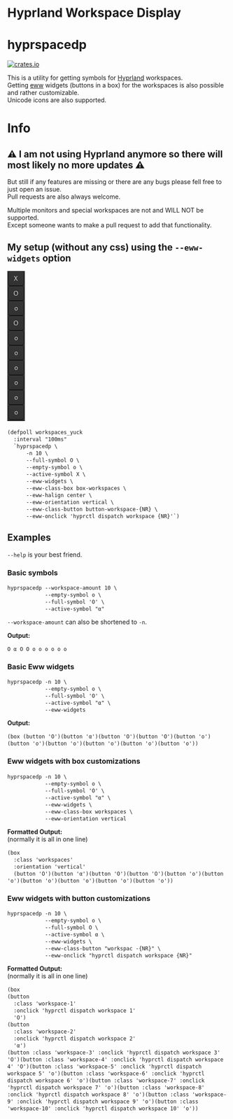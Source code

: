 # Hyprland Workspace Display
# hyprspacedp

[![crates.io](https://img.shields.io/crates/v/hyprland-workspace-display.svg)](https://crates.io/crates/hyprland-workspace-display)

This is a utility for getting symbols for [Hyprland](https://github.com/hyprwm/Hyprland) workspaces. \
Getting [eww](https://github.com/elkowar/eww) widgets (buttons in a box) for the workspaces is also possible and rather customizable. \
Unicode icons are also supported.

# Info

## ⚠️ I am not using Hyprland anymore so there will most likely no more updates ⚠️
But still if any features are missing or there are any bugs please fell free to just open an issue. \
Pull requests are also always welcome.

Multiple monitors and special workspaces are not and WILL NOT be supported. \
Except someone wants to make a pull request to add that functionality.

## My setup (without any css) using the `--eww-widgets` option

![My Setup](/my-setup.png)

```yuck
(defpoll workspaces_yuck 
  :interval "100ms"
  `hyprspacedp \
      -n 10 \
      --full-symbol O \
      --empty-symbol o \
      --active-symbol X \
      --eww-widgets \
      --eww-class-box box-workspaces \
      --eww-halign center \
      --eww-orientation vertical \
      --eww-class-button button-workspace-{NR} \
      --eww-onclick 'hyprctl dispatch workspace {NR}'`)
```

## Examples

`--help` is your best friend.

### Basic symbols
```shell
hyprspacedp --workspace-amount 10 \
            --empty-symbol o \
            --full-symbol 'O' \
            --active-symbol "α"
```

`--workspace-amount` can also be shortened to `-n`.

**Output:**
```
O α O O o o o o o o
```

### Basic Eww widgets

```shell
hyprspacedp -n 10 \
            --empty-symbol o \
            --full-symbol 'O' \
            --active-symbol "α" \
            --eww-widgets
```

**Output:**
```yuck
(box (button 'O')(button 'α')(button 'O')(button 'O')(button 'o')(button 'o')(button 'o')(button 'o')(button 'o')(button 'o'))
```

### Eww widgets with box customizations

```shell
hyprspacedp -n 10 \
            --empty-symbol o \
            --full-symbol 'O' \
            --active-symbol "α" \
            --eww-widgets \
            --eww-class-box workspaces \
            --eww-orientation vertical
```

**Formatted Output:** \
(normally it is all in one line)
```yuck
(box 
  :class 'workspaces' 
  :orientation 'vertical' 
  (button 'O')(button 'α')(button 'O')(button 'O')(button 'o')(button 'o')(button 'o')(button 'o')(button 'o')(button 'o'))
```

### Eww widgets with button customizations

```shell
hyprspacedp -n 10 \
            --empty-symbol o \
            --full-symbol O \
            --active-symbol α \
            --eww-widgets \
            --eww-class-button "workspac -{NR}" \
            --eww-onclick "hyprctl dispatch workspace {NR}"
```

**Formatted Output:** \
(normally it is all in one line)
```yuck
(box 
(button 
  :class 'workspace-1' 
  :onclick 'hyprctl dispatch workspace 1'
  'O')
(button 
  :class 'workspace-2' 
  :onclick 'hyprctl dispatch workspace 2' 
  'α')
(button :class 'workspace-3' :onclick 'hyprctl dispatch workspace 3' 'O')(button :class 'workspace-4' :onclick 'hyprctl dispatch workspace 4' 'O')(button :class 'workspace-5' :onclick 'hyprctl dispatch workspace 5' 'o')(button :class 'workspace-6' :onclick 'hyprctl dispatch workspace 6' 'o')(button :class 'workspace-7' :onclick 'hyprctl dispatch workspace 7' 'o')(button :class 'workspace-8' :onclick 'hyprctl dispatch workspace 8' 'o')(button :class 'workspace-9' :onclick 'hyprctl dispatch workspace 9' 'o')(button :class 'workspace-10' :onclick 'hyprctl dispatch workspace 10' 'o'))
```
